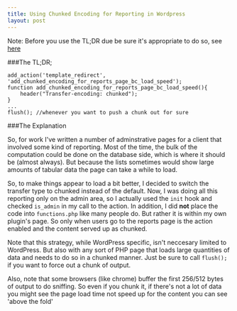 ```yaml
---
title: Using Chunked Encoding for Reporting in Wordpress
layout: post
---
```


Note: Before you use the TL;DR due be sure it's appropriate to do so, see [here](http://wordpress.stackexchange.com/questions/20192/wp-function-filter-for-modifying-http-headers)

###The TL;DR;

    add_action('template_redirect', 'add_chunked_encoding_for_reports_page_bc_load_speed');
    function add_chunked_encoding_for_reports_page_bc_load_speed(){
        header("Transfer-encoding: chunked");    
    }
    ...
    flush(); //whenever you want to push a chunk out for sure

###The Explanation

So, for work I've written a number of adminstrative pages for a client that 
involved some kind of reporting. Most of the time, the bulk of the computation 
could be done on the database side, which is where it should be (almost always).
But because the lists sometimes would show large amounts of tabular data the page can take a while to load. 

So, to make things appear to load a bit better, I decided to switch the transfer
type to chunked instead of the default. Now, I was doing all this reporting only
on the admin area, so I actually used the `init` hook and checked `is_admin` in
my call to the action. In addition, I did **not** place the code into `functions.php`
like many people do. But rather it is within my own plugin's page. So only when 
users go to the reports page is the action enabled and the content served up as
chunked.

Note that this strategy, while WordPress specific, isn't neccesary
limited to WordPress. But also with any sort of PHP page that loads
large quantities of data and needs to do so in a chunked manner. Just be
sure to call `flush();` if you want to force out a chunk of output.

Also, note that some browsers (like chrome) buffer the first 256/512
bytes of output to do sniffing. So even if you chunk it, if there's not
a lot of data you might see the page load time not speed up for the
content you can see 'above the fold'
